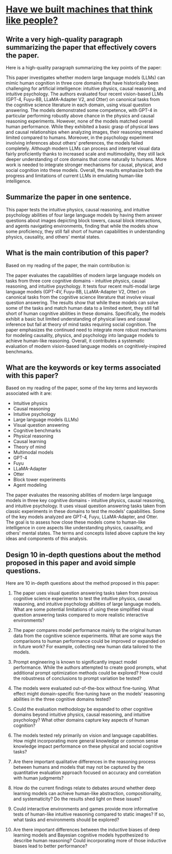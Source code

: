 # [Have we built machines that think like people?](https://arxiv.org/abs/2311.16093)

## Write a very high-quality paragraph summarizing the paper that effectively covers the paper.

 Here is a high-quality paragraph summarizing the key points of the paper:

This paper investigates whether modern large language models (LLMs) can mimic human cognition in three core domains that have historically been challenging for artificial intelligence: intuitive physics, causal reasoning, and intuitive psychology. The authors evaluated four recent vision-based LLMs (GPT-4, Fuyu-8B, LLaMA-Adapter V2, and Otter) on canonical tasks from the cognitive science literature in each domain, using visual question answering. The models demonstrated some competence, with GPT-4 in particular performing robustly above chance in the physics and causal reasoning experiments. However, none of the models matched overall human performance. While they exhibited a basic grasp of physical laws and causal relationships when analyzing images, their reasoning remained limited compared to humans. Moreover, in the psychology experiment involving inferences about others' preferences, the models failed completely. Although modern LLMs can process and interpret visual data fairly proficiently thanks to increased scale and multimodality, they still lack deeper understanding of core domains that come naturally to humans. More work is needed to integrate stronger mechanisms for causal, physical, and social cognition into these models. Overall, the results emphasize both the progress and limitations of current LLMs in emulating human-like intelligence.


## Summarize the paper in one sentence.

 This paper tests the intuitive physics, causal reasoning, and intuitive psychology abilities of four large language models by having them answer questions about images depicting block towers, causal block interactions, and agents navigating environments, finding that while the models show some proficiency, they still fall short of human capabilities in understanding physics, causality, and others' mental states.


## What is the main contribution of this paper?

 Based on my reading of the paper, the main contribution is:

The paper evaluates the capabilities of modern large language models on tasks from three core cognitive domains - intuitive physics, causal reasoning, and intuitive psychology. It tests four recent multi-modal large language models (GPT-4V, Fuyu-8B, LLaMA-Adapter V2, Otter) on canonical tasks from the cognitive science literature that involve visual question answering. The results show that while these models can solve some of the tasks and match human data to a limited extent, they still fall short of human cognitive abilities in these domains. Specifically, the models exhibit a basic but limited understanding of physical laws and causal inference but fail at theory of mind tasks requiring social cognition. The paper emphasizes the continued need to integrate more robust mechanisms for modeling causality, physics, and psychology into language models to achieve human-like reasoning. Overall, it contributes a systematic evaluation of modern vision-based language models on cognitively-inspired benchmarks.


## What are the keywords or key terms associated with this paper?

 Based on my reading of the paper, some of the key terms and keywords associated with it are:

- Intuitive physics
- Causal reasoning 
- Intuitive psychology
- Large language models (LLMs)
- Visual question answering
- Cognitive benchmarks
- Physical reasoning
- Causal learning
- Theory of mind
- Multimodal models
- GPT-4
- Fuyu
- LLaMA-Adapter 
- Otter
- Block tower experiments
- Agent modeling

The paper evaluates the reasoning abilities of modern large language models in three key cognitive domains - intuitive physics, causal reasoning, and intuitive psychology. It uses visual question answering tasks taken from classic experiments in these domains to test the models' capabilities. Some of the key models analyzed are GPT-4, Fuyu, LLaMA-Adapter, and Otter. The goal is to assess how close these models come to human-like intelligence in core aspects like understanding physics, causality, and others' mental states. The terms and concepts listed above capture the key ideas and components of this analysis.


## Design 10 in-depth questions about the method proposed in this paper and avoid simple questions.

 Here are 10 in-depth questions about the method proposed in this paper:

1. The paper uses visual question answering tasks taken from previous cognitive science experiments to test the intuitive physics, causal reasoning, and intuitive psychology abilities of large language models. What are some potential limitations of using these simplified visual question answering tasks compared to more realistic interactive environments?

2. The paper compares model performance mainly to the original human data from the cognitive science experiments. What are some ways the comparisons to human performance could be improved or expanded on in future work? For example, collecting new human data tailored to the models.  

3. Prompt engineering is known to significantly impact model performance. While the authors attempted to create good prompts, what additional prompt optimization methods could be explored? How could the robustness of conclusions to prompt variation be tested?

4. The models were evaluated out-of-the-box without fine-tuning. What effect might domain-specific fine-tuning have on the models' reasoning abilities in the three cognitive domains tested? 

5. Could the evaluation methodology be expanded to other cognitive domains beyond intuitive physics, causal reasoning, and intuitive psychology? What other domains capture key aspects of human cognition?

6. The models tested rely primarily on vision and language capabilities. How might incorporating more general knowledge or common sense knowledge impact performance on these physical and social cognitive tasks?

7. Are there important qualitative differences in the reasoning process between humans and models that may not be captured by the quantitative evaluation approach focused on accuracy and correlation with human judgments? 

8. How do the current findings relate to debates around whether deep learning models can achieve human-like abstraction, compositionality, and systematicity? Do the results shed light on these issues?

9. Could interactive environments and games provide more informative tests of human-like intuitive reasoning compared to static images? If so, what tasks and environments should be explored? 

10. Are there important differences between the inductive biases of deep learning models and Bayesian cognitive models hypothesized to describe human reasoning? Could incorporating more of those inductive biases lead to better performance?
